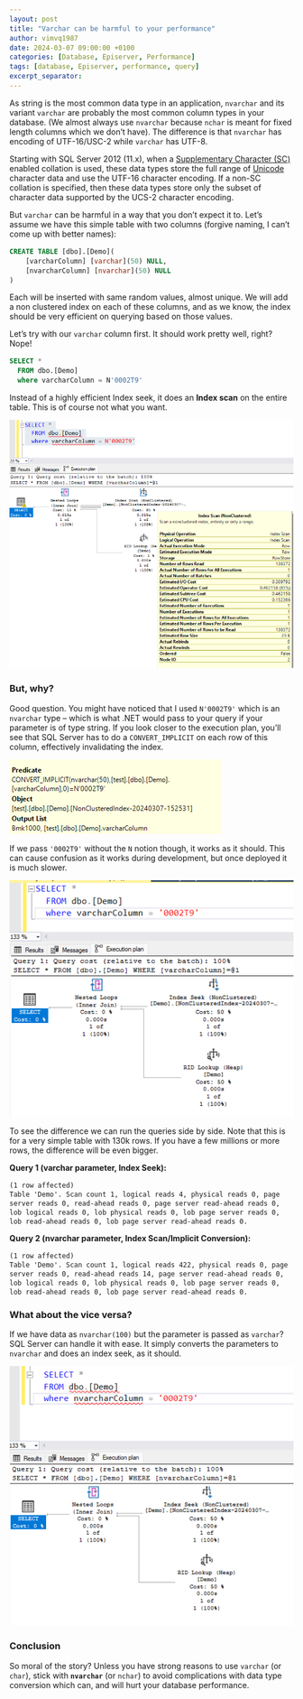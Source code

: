 ```yaml
---
layout: post
title: "Varchar can be harmful to your performance"
author: vimvq1987
date: 2024-03-07 09:00:00 +0100
categories: [Database, Episerver, Performance]
tags: [database, Episerver, performance, query]
excerpt_separator: 
---
```


As string is the most common data type in an application, `nvarchar` and its variant `varchar` are probably the most common column types in your database. (We almost always use `nvarchar` because `nchar` is meant for fixed length columns which we don’t have). The difference is that `nvarchar` has encoding of UTF-16/USC-2 while `varchar` has UTF-8.

Starting with SQL Server 2012 (11.x), when a [Supplementary Character (SC)](https://docs.microsoft.com/en-us/sql/relational-databases/collations/collation-and-unicode-support?view=sql-server-ver16#supplementary-characters) enabled collation is used, these data types store the full range of [Unicode](https://www.unicode.org/) character data and use the UTF-16 character encoding. If a non-SC collation is specified, then these data types store only the subset of character data supported by the UCS-2 character encoding.

But `varchar` can be harmful in a way that you don’t expect it to. Let’s assume we have this simple table with two columns (forgive naming, I can’t come up with better names):

```sql
CREATE TABLE [dbo].[Demo](
	[varcharColumn] [varchar](50) NULL,
	[nvarcharColumn] [nvarchar](50) NULL
)
````

Each will be inserted with same random values, almost unique. We will add a non clustered index on each of these columns, and as we know, the index should be very efficient on querying based on those values.

Let’s try with our `varchar` column first. It should work pretty well, right? Nope\!

```sql
SELECT *
  FROM dbo.[Demo]
  where varcharColumn = N'0002T9'
```

Instead of a highly efficient Index seek, it does an **Index scan** on the entire table. This is of course not what you want.

![Oh no](/assets/img/varchar-bad-plan.png)

### But, why?

Good question. You might have noticed that I used `N'0002T9'` which is an `nvarchar` type – which is what .NET would pass to your query if your parameter is of type string. If you look closer to the execution plan, you’ll see that SQL Server has to do a `CONVERT_IMPLICIT` on each row of this column, effectively invalidating the index.

![The implicit conversion](/assets/img/implicit-conversion.png)

If we pass `'0002T9'` without the `N` notion though, it works as it should. This can cause confusion as it works during development, but once deployed it is much slower.

![Better](/assets/img/varchar-better.png)

To see the difference we can run the queries side by side. Note that this is for a very simple table with 130k rows. If you have a few millions or more rows, the difference will be even bigger.

**Query 1 (varchar parameter, Index Seek):**

```
(1 row affected)
Table 'Demo'. Scan count 1, logical reads 4, physical reads 0, page server reads 0, read-ahead reads 0, page server read-ahead reads 0, lob logical reads 0, lob physical reads 0, lob page server reads 0, lob read-ahead reads 0, lob page server read-ahead reads 0.
```

**Query 2 (nvarchar parameter, Index Scan/Implicit Conversion):**

```
(1 row affected)
Table 'Demo'. Scan count 1, logical reads 422, physical reads 0, page server reads 0, read-ahead reads 14, page server read-ahead reads 0, lob logical reads 0, lob physical reads 0, lob page server reads 0, lob read-ahead reads 0, lob page server read-ahead reads 0.
```

### What about the vice versa?

If we have data as `nvarchar(100)` but the parameter is passed as `varchar`? SQL Server can handle it with ease. It simply converts the parameters to `nvarchar` and does an index seek, as it should.

![All good](/assets/img/varchar-allgood.png)

### Conclusion

So moral of the story? Unless you have strong reasons to use `varchar` (or `char`), stick with **`nvarchar`** (or `nchar`) to avoid complications with data type conversion which can, and will hurt your database performance.

